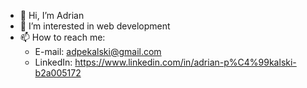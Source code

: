 - 👋 Hi, I’m Adrian
- 👀 I’m interested in web development
- 📫 How to reach me: 
  - E-mail: adpekalski@gmail.com
  - LinkedIn: https://www.linkedin.com/in/adrian-p%C4%99kalski-b2a005172



<!---
adpekalski/adpekalski is a ✨ special ✨ repository because its `README.md` (this file) appears on your GitHub profile.
You can click the Preview link to take a look at your changes.
--->
